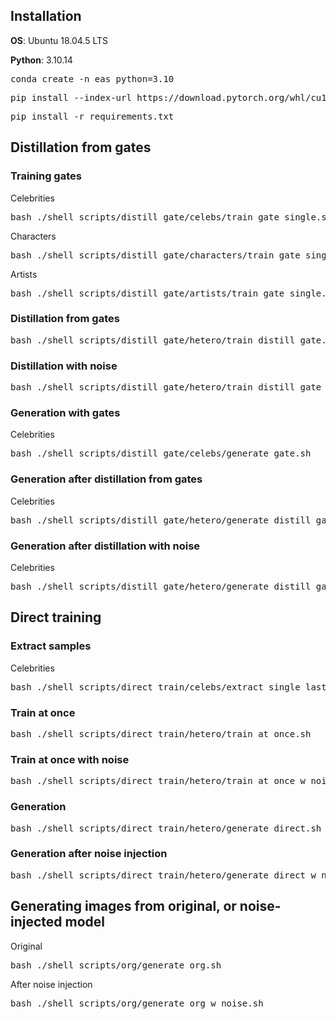 ## Installation

**OS**: Ubuntu 18.04.5 LTS

**Python**: 3.10.14

<pre>
conda create -n eas python=3.10
</pre>

<pre>
pip install --index-url https://download.pytorch.org/whl/cu118 torch==2.0.1 torchvision==0.15.2
</pre>

<pre>
pip install -r requirements.txt
</pre>


## Distillation from gates
### Training gates
Celebrities
<pre>
bash ./shell_scripts/distill_gate/celebs/train_gate_single.sh
</pre>

Characters
<pre>
bash ./shell_scripts/distill_gate/characters/train_gate_single.sh
</pre>

Artists
<pre>
bash ./shell_scripts/distill_gate/artists/train_gate_single.sh
</pre>

### Distillation from gates
<pre>
bash ./shell_scripts/distill_gate/hetero/train_distill_gate.sh
</pre>

### Distillation with noise
<pre>
bash ./shell_scripts/distill_gate/hetero/train_distill_gate_w_noise.sh
</pre>

### Generation with gates
Celebrities
<pre>
bash ./shell_scripts/distill_gate/celebs/generate_gate.sh
</pre>

### Generation after distillation from gates
Celebrities
<pre>
bash ./shell_scripts/distill_gate/hetero/generate_distill_gate.sh
</pre>

### Generation after distillation with noise
Celebrities
<pre>
bash ./shell_scripts/distill_gate/hetero/generate_distill_gate_w_noise.sh
</pre>


## Direct training
### Extract samples
Celebrities
<pre>
bash ./shell_scripts/direct_train/celebs/extract_single_last_token.sh
</pre>

### Train at once
<pre>
bash ./shell_scripts/direct_train/hetero/train_at_once.sh
</pre>

### Train at once with noise
<pre>
bash ./shell_scripts/direct_train/hetero/train_at_once_w_noise.sh
</pre>

### Generation
<pre>
bash ./shell_scripts/direct_train/hetero/generate_direct.sh
</pre>

### Generation after noise injection
<pre>
bash ./shell_scripts/direct_train/hetero/generate_direct_w_noise.sh
</pre>


## Generating images from original, or noise-injected model
Original
<pre>
bash ./shell_scripts/org/generate_org.sh
</pre>

After noise injection
<pre>
bash ./shell_scripts/org/generate_org_w_noise.sh
</pre>
